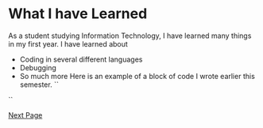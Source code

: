 # What I have Learned 
As a student studying Information Technology, I have learned many things in my first year.
I have learned about
* Coding in several different languages
* Debugging 
* So much more
Here is an example of a block of code I wrote earlier this semester.
``<!DOCTYPE html>
<html>
<head>
<meta charset="UTF-8">
<title>Fizz Buzz</title>
<script>

function fizzbuzz() {
	var display = document.getElementById('display');
	var displayHTML = "";
	for (i = 0; i < 100; i++) {
		displayHTML += "<p>" + i + "</p>";
	}
	display.innerHTML = displayHTML;
}

</script>

</head>

<body onload="fizzbuzz()">
<div id="display">

</div>
</body>

</html>``


[Next Page](it1000-final/INTEREST.md)
